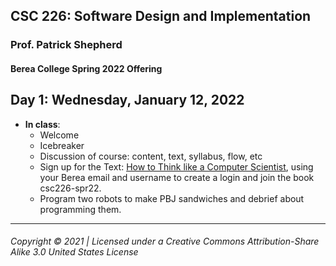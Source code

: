 ## CSC 226: Software Design and Implementation
### Prof. Patrick Shepherd
#### Berea College Spring 2022 Offering

## Day 1: Wednesday, January 12, 2022
  - **In class**:
    - Welcome
    - Icebreaker
    - Discussion of course: content, text, syllabus, flow, etc
    - Sign up for the Text: [How to Think like a Computer Scientist](https://runestone.academy), using your Berea email and username to create a login and join the book csc226-spr22.
    - Program two robots to make PBJ sandwiches and debrief about programming them.
---

###### Copyright © 2021 | Licensed under a Creative Commons Attribution-Share Alike 3.0 United States License
